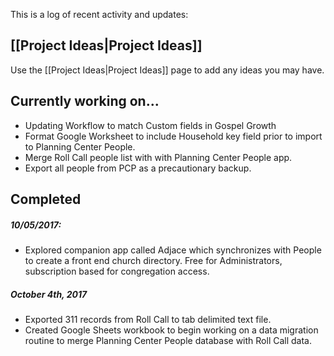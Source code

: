 This is a log of recent activity and updates:

## [[Project Ideas|Project Ideas]]
Use the [[Project Ideas|Project Ideas]] page to add any ideas you may have.

## Currently working on...

- Updating Workflow to match Custom fields in Gospel Growth
- Format Google Worksheet to include Household key field prior to import to Planning Center People.
- Merge Roll Call people list with with Planning Center People app.
- Export all people from PCP as a precautionary backup.

## Completed  

##### 10/05/2017:  

- Explored companion app called Adjace which synchronizes with People to create a front end church directory.  Free for Administrators, subscription based for congregation access.  

##### October 4th, 2017  

- Exported 311 records from Roll Call to tab delimited text file.
- Created Google Sheets workbook to begin working on a data migration routine to merge Planning Center People database with Roll Call data.
